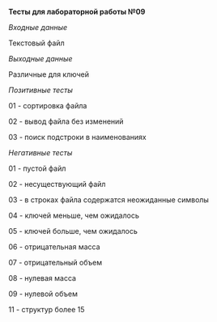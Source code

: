 **Тесты для лабораторной работы №09**

_Входные данные_

Текстовый файл

_Выходные данные_

Различные для ключей

_Позитивные тесты_

01 - сортировка файла 

02 - вывод файла без изменений

03 - поиск подстроки в наименованиях

_Негативные тесты_

01 - пустой файл

02 - несуществующий файл

03 - в строках файла содержатся неожиданные символы

04 - ключей меньше, чем ожидалось

05 - ключей больше, чем ожидалось

06 - отрицательная масса

07 - отрицательный объем

08 - нулевая масса

09 - нулевой объем
 
11 - структур более 15